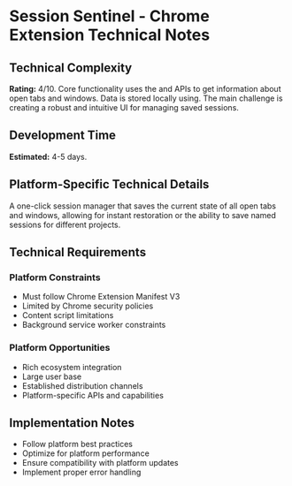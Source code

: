 # Session Sentinel - Chrome Extension Technical Notes

## Technical Complexity
**Rating:** 4/10. Core functionality uses the and APIs to get information about open tabs and windows. Data is stored locally using. The main challenge is creating a robust and intuitive UI for managing saved sessions.

## Development Time
**Estimated:** 4-5 days.

## Platform-Specific Technical Details
A one-click session manager that saves the current state of all open tabs and windows, allowing for instant restoration or the ability to save named sessions for different projects.

## Technical Requirements

### Platform Constraints
- Must follow Chrome Extension Manifest V3
- Limited by Chrome security policies
- Content script limitations
- Background service worker constraints

### Platform Opportunities
- Rich ecosystem integration
- Large user base
- Established distribution channels
- Platform-specific APIs and capabilities

## Implementation Notes
- Follow platform best practices
- Optimize for platform performance
- Ensure compatibility with platform updates
- Implement proper error handling
